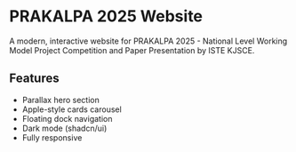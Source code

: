# PRAKALPA 2025 Website

A modern, interactive website for PRAKALPA 2025 - National Level Working Model Project Competition and Paper Presentation by ISTE KJSCE.

## Features

- Parallax hero section
- Apple-style cards carousel
- Floating dock navigation
- Dark mode (shadcn/ui)
- Fully responsive

